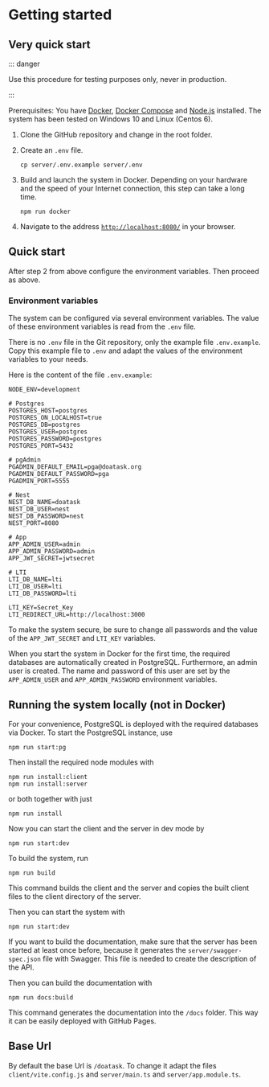 # Getting started

## Very quick start

::: danger

Use this procedure for testing purposes only, never in production.

:::

Prerequisites: You have [Docker](https://docs.docker.com/get-docker/), [Docker
Compose](https://docs.docker.com/compose/install/) and
[Node.js](https://nodejs.org/en/download/) installed. The system has been tested
on Windows 10 and Linux (Centos 6).

1. Clone the GitHub repository and change in the root folder.

1. Create an `.env` file.

    `cp server/.env.example server/.env`

1. Build and launch the system in Docker. Depending on your hardware and the
   speed of your Internet connection, this step can take a long time.

    `npm run docker`

1. Navigate  to the address [`http://localhost:8080/`](http://localhost:8080/)
   in your browser.

## Quick start 

After step 2 from above configure the environment variables. Then proceed as
above.

### Environment variables

The system can be configured via several environment variables. The value of
these environment variables is read from the `.env` file.

There is no `.env` file in the Git repository, only the example file
`.env.example`. Copy this example file to `.env` and adapt the values of the
environment variables to your needs.

Here is the content of the file `.env.example`:

```shell
NODE_ENV=development

# Postgres
POSTGRES_HOST=postgres
POSTGRES_ON_LOCALHOST=true
POSTGRES_DB=postgres
POSTGRES_USER=postgres
POSTGRES_PASSWORD=postgres
POSTGRES_PORT=5432

# pgAdmin
PGADMIN_DEFAULT_EMAIL=pga@doatask.org
PGADMIN_DEFAULT_PASSWORD=pga
PGADMIN_PORT=5555

# Nest
NEST_DB_NAME=doatask
NEST_DB_USER=nest
NEST_DB_PASSWORD=nest
NEST_PORT=8080

# App
APP_ADMIN_USER=admin
APP_ADMIN_PASSWORD=admin
APP_JWT_SECRET=jwtsecret

# LTI
LTI_DB_NAME=lti
LTI_DB_USER=lti
LTI_DB_PASSWORD=lti

LTI_KEY=Secret_Key
LTI_REDIRECT_URL=http://localhost:3000
```

To make the system secure, be sure to change all passwords and the value of the
`APP_JWT_SECRET` and `LTI_KEY` variables.

When you start the system in Docker for the first time, the required databases
are automatically created in PostgreSQL. Furthermore, an admin user is created.
The name and password of this user are set by the `APP_ADMIN_USER` and
`APP_ADMIN_PASSWORD` environment variables.

## Running the system locally (not in Docker)

For your convenience, PostgreSQL is deployed with the required databases via Docker. To start the PostgreSQL instance, use

```
npm run start:pg
```

Then install the required node modules with

```
npm run install:client
npm run install:server
```

or both together with just
```
npm run install
```

Now you can start the client and the server in dev mode by

```
npm run start:dev
```

To build the system, run

```
npm run build
```

This command builds the client and the server and copies the built client files
to the client directory of the server.

Then you can start the system with

```
npm run start:dev
```

If you want to build the documentation, make sure that the server has been
started at least once before, because it generates the
`server/swagger-spec.json` file with Swagger. This file is needed to create the
description of the API.

Then you can build the documentation with

```
npm run docs:build
```

This command generates the documentation into the `/docs` folder. This way it
can be easily deployed with GitHub Pages.

## Base Url

By default the base Url is `/doatask`. To change it adapt the files `client/vite.config.js`
and `server/main.ts` and `server/app.module.ts`.

